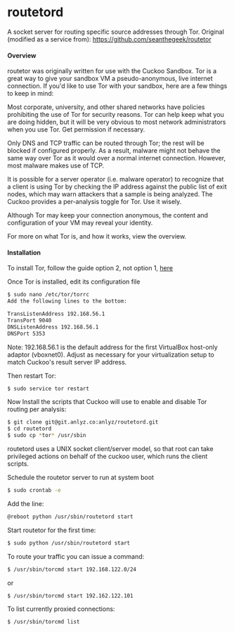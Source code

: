 # routetord

A socket server for routing specific source addresses through Tor.
Original (modified as a service from): https://github.com/seanthegeek/routetor

#### Overview

routetor was originally written for use with the Cuckoo Sandbox. Tor is a great way to give your sandbox VM a pseudo-anonymous, live internet connection. If you'd like to use Tor with your sandbox, here are a few things to keep in mind:

Most corporate, university, and other shared networks have policies prohibiting the use of Tor for security reasons. Tor can help keep what you are doing hidden, but it will be very obvious to most network administrators when you use Tor. Get permission if necessary.

Only DNS and TCP traffic can be routed through Tor; the rest will be blocked if configured properly. As a result, malware might not behave the same way over Tor as it would over a normal internet connection. However, most malware makes use of TCP.

It is possible for a server operator (i.e. malware operator) to recognize that a client is using Tor by checking the IP address against the public list of exit nodes, which may warn attackers that a sample is being analyzed. The Cuckoo provides a per-analysis toggle for Tor. Use it wisely.

Although Tor may keep your connection anonymous, the content and configuration of your VM may reveal your identity.

For more on what Tor is, and how it works, view the overview.

#### Installation

To install Tor, follow the guide option 2, not option 1, [here](https://www.torproject.org/docs/debian.html.en)

Once Tor is installed, edit its configuration file

```sh
$ sudo nano /etc/tor/torrc
Add the following lines to the bottom:

TransListenAddress 192.168.56.1
TransPort 9040
DNSListenAddress 192.168.56.1
DNSPort 5353
```
Note: 192.168.56.1 is the default address for the first VirtualBox host-only adaptor (vboxnet0). Adjust as necessary for your virtualization setup to match Cuckoo's result server IP address.

Then restart Tor:
```sh
$ sudo service tor restart
```
Now Install the scripts that Cuckoo will use to enable and disable Tor routing per analysis:
```sh
$ git clone git@git.anlyz.co:anlyz/routetord.git
$ cd routetord
$ sudo cp *tor* /usr/sbin
```
routetord uses a UNIX socket client/server model, so that root can take privileged actions on behalf of the cuckoo user, which runs the client scripts.

Schedule the routetor server to run at system boot
```sh
$ sudo crontab -e
```
Add the line:
```sh
@reboot python /usr/sbin/routetord start
```
Start routetor for the first time:
```sh
$ sudo python /usr/sbin/routetord start
```

To route your traffic you can issue a command:
```sh
$ /usr/sbin/torcmd start 192.168.122.0/24
```
or
```sh
$ /usr/sbin/torcmd start 192.162.122.101
```

To list currently proxied connections:
```sh
$ /usr/sbin/torcmd list
```
